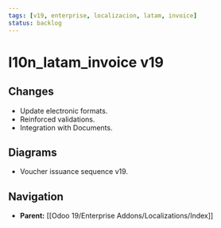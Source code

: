 ```yaml
---
tags: [v19, enterprise, localizacion, latam, invoice]
status: backlog
---
```

# l10n_latam_invoice v19

## Changes
- Update electronic formats.
- Reinforced validations.
- Integration with Documents.

## Diagrams
- Voucher issuance sequence v19.






## Navigation
- **Parent:** [[Odoo 19/Enterprise Addons/Localizations/Index]]
